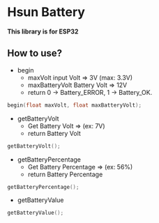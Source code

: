 # Hsun Battery

**This library is for ESP32**

## How to use?

* begin
  * maxVolt          input Volt   => 3V (max: 3.3V)
  * maxBatteryVolt   Battery Volt => 12V
  * return           0 -> Battery_ERROR, 1 -> Battery_OK.

```cpp
begin(float maxVolt, float maxBatteryVolt);
```

* getBatteryVolt
  * Get Battery Volt => (ex: 7V)
  * return Battery Volt

```cpp
getBatteryVolt();
```

* getBatteryPercentage
  * Get Battery Percentage => (ex: 56%)
  * return Battery Percentage

```cpp
getBatteryPercentage();
```

* getBatteryValue

```cpp
getBatteryValue();
```
